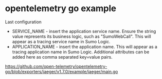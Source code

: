 # opentelemetry go example

Last configuration
- SERVICE_NAME - insert the application service name. Ensure the string value represents its business logic, such as "SumoWebCall". This will appear as a tracing service name in Sumo Logic.
- APPLICATION_NAME - insert the application name. This will appear as a tracing application name in Sumo Logic. Additional attributes can be added here as comma separated key=value pairs.


https://github.com/open-telemetry/opentelemetry-go/blob/exporters/jaeger/v1.7.0/example/jaeger/main.go